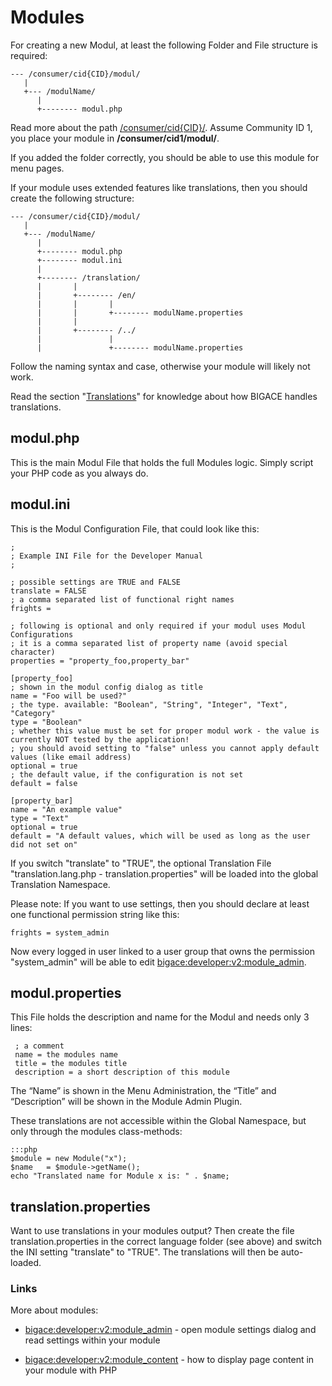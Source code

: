# Modules

For creating a new Modul, at least the following Folder and File structure is required:

	
	--- /consumer/cid{CID}/modul/
	   |
	   +--- /modulName/
	      |
	      +-------- modul.php


Read more about the path [/consumer/cid{CID}/](cid_cid). Assume Community ID 1, you place your module in **/consumer/cid1/modul/**.

If you added the folder correctly, you should be able to use this module for menu pages.

If your module uses extended features like translations, then you should create the following structure:

	
	--- /consumer/cid{CID}/modul/
	   |
	   +--- /modulName/
	      |
	      +-------- modul.php
	      +-------- modul.ini
	      |
	      +-------- /translation/
	      |       | 
	      |       +-------- /en/
	      |       |       |
	      |       |       +-------- modulName.properties
	      |       | 
	      |       +-------- /../
	      |               |
	      |               +-------- modulName.properties


Follow the naming syntax and case, otherwise your module will likely not work.

Read the section "[Translations](Translations)" for knowledge about how BIGACE handles translations.

## modul.php

This is the main Modul File that holds the full Modules logic. Simply script your PHP code as you always do.

## modul.ini

This is the Modul Configuration File, that could look like this:

	
	;
	; Example INI File for the Developer Manual
	;
	
	; possible settings are TRUE and FALSE
	translate = FALSE
	; a comma separated list of functional right names
	frights =
	
	; following is optional and only required if your modul uses Modul Configurations
	; it is a comma separated list of property name (avoid special character)
	properties = "property_foo,property_bar"
	
	[property_foo]
	; shown in the modul config dialog as title
	name = "Foo will be used?"
	; the type. available: "Boolean", "String", "Integer", "Text", "Category"
	type = "Boolean"
	; whether this value must be set for proper modul work - the value is currently NOT tested by the application!
	; you should avoid setting to "false" unless you cannot apply default values (like email address)
	optional = true
	; the default value, if the configuration is not set
	default = false
	
	[property_bar]
	name = "An example value"
	type = "Text"
	optional = true
	default = "A default values, which will be used as long as the user did not set on"


If you switch "translate" to "TRUE", the optional Translation File "translation.lang.php - translation.properties" will be loaded into the global Translation Namespace.

Please note: If you want to use settings, then you should declare at least one functional permission string like this:

	
	frights = system_admin

Now every logged in user linked to a user group that owns the permission "system_admin" will be able to edit [bigace:developer:v2:module_admin](developer/v2/module_admin).
## modul.properties

This File holds the description and name for the Modul and needs only 3 lines:

	
	 ; a comment
	 name = the modules name
	 title = the modules title
	 description = a short description of this module


The “Name” is shown in the Menu Administration, the “Title” and “Description” will be shown in the Module Admin Plugin.

These translations are not accessible within the Global Namespace, but only through the modules class-methods:

	:::php
	$module = new Module("x");
	$name   = $module->getName();
	echo "Translated name for Module x is: " . $name;



## translation.properties

Want to use translations in your modules output? Then create the file translation.properties in the correct language folder (see above) and switch the INI setting "translate" to "TRUE". The translations will then be auto-loaded.

### Links

More about modules:

*  [bigace:developer:v2:module_admin](developer/v2/module_admin) - open module settings dialog and read settings within your module

*  [bigace:developer:v2:module_content](developer/v2/module_content) - how to display page content in your module with PHP

